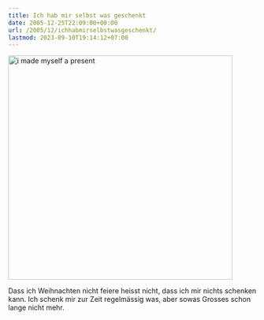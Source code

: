 ```yaml
---
title: Ich hab mir selbst was geschenkt
date: 2005-12-25T22:09:00+00:00
url: /2005/12/ichhabmirselbstwasgeschenkt/
lastmod: 2023-09-10T19:14:12+07:00
---
```

[<img width="455" src="//static.flickr.com/41/77420342_b5d45a6c32.jpg" alt="i made myself a present" />][1]

Dass ich Weihnachten nicht feiere heisst nicht, dass ich mir nichts schenken kann. Ich schenk mir zur Zeit regelmässig was, aber sowas Grosses schon lange nicht mehr.

 [1]: http://www.flickr.com/photos/schreibblogade/77420342/ "i made myself a present"
